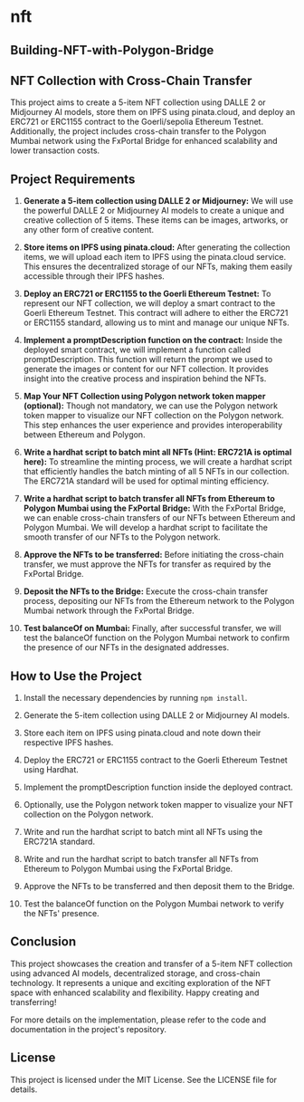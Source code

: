 # nft

## Building-NFT-with-Polygon-Bridge

## NFT Collection with Cross-Chain Transfer

This project aims to create a 5-item NFT collection using DALLE 2 or Midjourney AI models, store them on IPFS using pinata.cloud, and deploy an ERC721 or ERC1155 contract to the Goerli/sepolia Ethereum Testnet. Additionally, the project includes cross-chain transfer to the Polygon Mumbai network using the FxPortal Bridge for enhanced scalability and lower transaction costs.

## Project Requirements

1. **Generate a 5-item collection using DALLE 2 or Midjourney:**
   We will use the powerful DALLE 2 or Midjourney AI models to create a unique and creative collection of 5 items. These items can be images, artworks, or any other form of creative content.

2. **Store items on IPFS using pinata.cloud:**
   After generating the collection items, we will upload each item to IPFS using the pinata.cloud service. This ensures the decentralized storage of our NFTs, making them easily accessible through their IPFS hashes.

3. **Deploy an ERC721 or ERC1155 to the Goerli Ethereum Testnet:**
   To represent our NFT collection, we will deploy a smart contract to the Goerli Ethereum Testnet. This contract will adhere to either the ERC721 or ERC1155 standard, allowing us to mint and manage our unique NFTs.

4. **Implement a promptDescription function on the contract:**
   Inside the deployed smart contract, we will implement a function called promptDescription. This function will return the prompt we used to generate the images or content for our NFT collection. It provides insight into the creative process and inspiration behind the NFTs.

5. **Map Your NFT Collection using Polygon network token mapper (optional):**
   Though not mandatory, we can use the Polygon network token mapper to visualize our NFT collection on the Polygon network. This step enhances the user experience and provides interoperability between Ethereum and Polygon.

6. **Write a hardhat script to batch mint all NFTs (Hint: ERC721A is optimal here):**
   To streamline the minting process, we will create a hardhat script that efficiently handles the batch minting of all 5 NFTs in our collection. The ERC721A standard will be used for optimal minting efficiency.

7. **Write a hardhat script to batch transfer all NFTs from Ethereum to Polygon Mumbai using the FxPortal Bridge:**
   With the FxPortal Bridge, we can enable cross-chain transfers of our NFTs between Ethereum and Polygon Mumbai. We will develop a hardhat script to facilitate the smooth transfer of our NFTs to the Polygon network.

8. **Approve the NFTs to be transferred:**
   Before initiating the cross-chain transfer, we must approve the NFTs for transfer as required by the FxPortal Bridge.

9. **Deposit the NFTs to the Bridge:**
   Execute the cross-chain transfer process, depositing our NFTs from the Ethereum network to the Polygon Mumbai network through the FxPortal Bridge.

10. **Test balanceOf on Mumbai:**
    Finally, after successful transfer, we will test the balanceOf function on the Polygon Mumbai network to confirm the presence of our NFTs in the designated addresses.

## How to Use the Project

1. Install the necessary dependencies by running `npm install`.

2. Generate the 5-item collection using DALLE 2 or Midjourney AI models.

3. Store each item on IPFS using pinata.cloud and note down their respective IPFS hashes.

4. Deploy the ERC721 or ERC1155 contract to the Goerli Ethereum Testnet using Hardhat.

5. Implement the promptDescription function inside the deployed contract.

6. Optionally, use the Polygon network token mapper to visualize your NFT collection on the Polygon network.

7. Write and run the hardhat script to batch mint all NFTs using the ERC721A standard.

8. Write and run the hardhat script to batch transfer all NFTs from Ethereum to Polygon Mumbai using the FxPortal Bridge.

9. Approve the NFTs to be transferred and then deposit them to the Bridge.

10. Test the balanceOf function on the Polygon Mumbai network to verify the NFTs' presence.


## Conclusion

This project showcases the creation and transfer of a 5-item NFT collection using advanced AI models, decentralized storage, and cross-chain technology. It represents a unique and exciting exploration of the NFT space with enhanced scalability and flexibility. Happy creating and transferring!

For more details on the implementation, please refer to the code and documentation in the project's repository.

## License
This project is licensed under the MIT License. See the LICENSE file for details.
